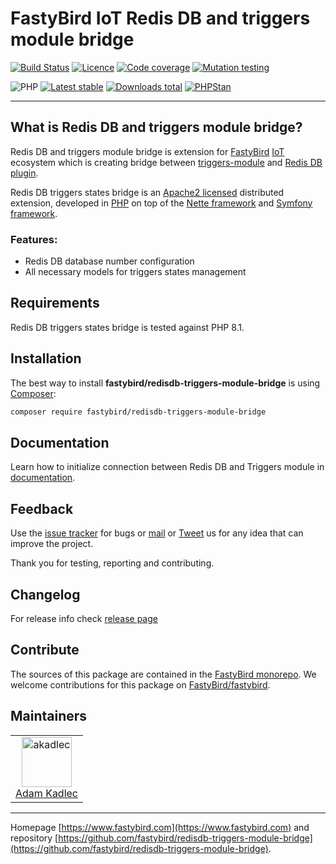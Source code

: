 # FastyBird IoT Redis DB and triggers module bridge

[![Build Status](https://badgen.net/github/checks/FastyBird/redisdb-triggers-module-bridge/master?cache=300&style=flast-square)](https://github.com/FastyBird/redisdb-triggers-module-bridge/actions)
[![Licence](https://badgen.net/github/license/FastyBird/redisdb-triggers-module-bridge?cache=300&style=flast-square)](https://github.com/FastyBird/redisdb-triggers-module-bridge/blob/master/LICENSE.md)
[![Code coverage](https://badgen.net/coveralls/c/github/FastyBird/redisdb-triggers-module-bridge?cache=300&style=flast-square)](https://coveralls.io/r/FastyBird/redisdb-triggers-module-bridge)
[![Mutation testing](https://img.shields.io/endpoint?style=flat-square&url=https%3A%2F%2Fbadge-api.stryker-mutator.io%2Fgithub.com%2FFastyBird%2Fredisdb-triggers-module-bridge%2Fmain)](https://dashboard.stryker-mutator.io/reports/github.com/FastyBird/redisdb-triggers-module-bridge/main)

![PHP](https://badgen.net/packagist/php/FastyBird/redisdb-triggers-module-bridge?cache=300&style=flast-square)
[![Latest stable](https://badgen.net/packagist/v/FastyBird/redisdb-triggers-module-bridge/latest?cache=300&style=flast-square)](https://packagist.org/packages/FastyBird/redisdb-triggers-module-bridge)
[![Downloads total](https://badgen.net/packagist/dt/FastyBird/redisdb-triggers-module-bridge?cache=300&style=flast-square)](https://packagist.org/packages/FastyBird/redisdb-triggers-module-bridge)
[![PHPStan](https://img.shields.io/badge/PHPStan-enabled-brightgreen.svg?style=flat-square)](https://github.com/phpstan/phpstan)

***

## What is Redis DB and triggers module bridge?

Redis DB and triggers module bridge is extension for [FastyBird](https://www.fastybird.com) [IoT](https://en.wikipedia.org/wiki/Internet_of_things) ecosystem
which is creating bridge between [triggers-module](https://github.com/FastyBird/triggers-module) and [Redis DB plugin](https://github.com/FastyBird/redisdb-plugin).

Redis DB triggers states bridge is an [Apache2 licensed](http://www.apache.org/licenses/LICENSE-2.0) distributed extension, developed
in [PHP](https://www.php.net) on top of the [Nette framework](https://nette.org) and [Symfony framework](https://symfony.com).

### Features:

- Redis DB database number configuration
- All necessary models for triggers states management

## Requirements

Redis DB triggers states bridge is tested against PHP 8.1.

## Installation

The best way to install **fastybird/redisdb-triggers-module-bridge** is using [Composer](http://getcomposer.org/):

```sh
composer require fastybird/redisdb-triggers-module-bridge
```

## Documentation

Learn how to initialize connection between Redis DB and Triggers module
in [documentation](https://github.com/FastyBird/redisdb-triggers-module-bridge/blob/master/.docs/en/index.md).

## Feedback

Use the [issue tracker](https://github.com/FastyBird/fastybird/issues) for bugs
or [mail](mailto:code@fastybird.com) or [Tweet](https://twitter.com/fastybird) us for any idea that can improve the
project.

Thank you for testing, reporting and contributing.

## Changelog

For release info check [release page](https://github.com/FastyBird/fastybird/releases)

## Contribute

The sources of this package are contained in the [FastyBird monorepo](https://github.com/FastyBird/fastybird). We welcome contributions for this package on [FastyBird/fastybird](https://github.com/FastyBird/).

## Maintainers

<table>
	<tbody>
		<tr>
			<td align="center">
				<a href="https://github.com/akadlec">
					<img alt="akadlec" width="80" height="80" src="https://avatars3.githubusercontent.com/u/1866672?s=460&amp;v=4" />
				</a>
				<br>
				<a href="https://github.com/akadlec">Adam Kadlec</a>
			</td>
		</tr>
	</tbody>
</table>

***
Homepage [https://www.fastybird.com](https://www.fastybird.com) and
repository [https://github.com/fastybird/redisdb-triggers-module-bridge](https://github.com/fastybird/redisdb-triggers-module-bridge).
